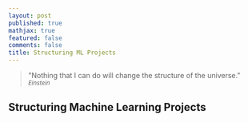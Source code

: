 ```yaml
---
layout: post
published: true
mathjax: true
featured: false
comments: false
title: Structuring ML Projects
---
```

>&quot;Nothing that I can do will change the structure of the universe.&quot;
><small><cite title="Einstein">Einstein</cite></small>

## Structuring Machine Learning Projects

